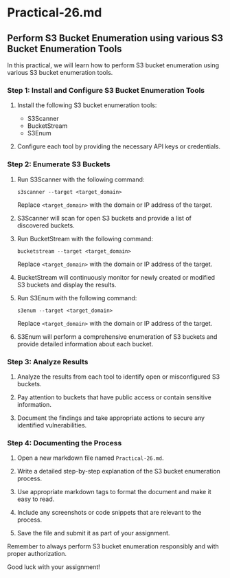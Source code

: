 # Practical-26.md

## Perform S3 Bucket Enumeration using various S3 Bucket Enumeration Tools

In this practical, we will learn how to perform S3 bucket enumeration using various S3 bucket enumeration tools.

### Step 1: Install and Configure S3 Bucket Enumeration Tools

1. Install the following S3 bucket enumeration tools:
   - S3Scanner
   - BucketStream
   - S3Enum

2. Configure each tool by providing the necessary API keys or credentials.

### Step 2: Enumerate S3 Buckets

1. Run S3Scanner with the following command:

   ```
   s3scanner --target <target_domain>
   ```

   Replace `<target_domain>` with the domain or IP address of the target.

2. S3Scanner will scan for open S3 buckets and provide a list of discovered buckets.

3. Run BucketStream with the following command:

   ```
   bucketstream --target <target_domain>
   ```

   Replace `<target_domain>` with the domain or IP address of the target.

4. BucketStream will continuously monitor for newly created or modified S3 buckets and display the results.

5. Run S3Enum with the following command:

   ```
   s3enum --target <target_domain>
   ```

   Replace `<target_domain>` with the domain or IP address of the target.

6. S3Enum will perform a comprehensive enumeration of S3 buckets and provide detailed information about each bucket.

### Step 3: Analyze Results

1. Analyze the results from each tool to identify open or misconfigured S3 buckets.

2. Pay attention to buckets that have public access or contain sensitive information.

3. Document the findings and take appropriate actions to secure any identified vulnerabilities.

### Step 4: Documenting the Process

1. Open a new markdown file named `Practical-26.md`.

2. Write a detailed step-by-step explanation of the S3 bucket enumeration process.

3. Use appropriate markdown tags to format the document and make it easy to read.

4. Include any screenshots or code snippets that are relevant to the process.

5. Save the file and submit it as part of your assignment.

Remember to always perform S3 bucket enumeration responsibly and with proper authorization.

Good luck with your assignment!


